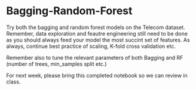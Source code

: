 # Bagging-Random-Forest

Try both the bagging and random forest models on the Telecom dataset. Remember, data exploration and feautre engineering still need to be done as you should always feed your model the most succint set of features. As always, continue best practice of scaling, K-fold cross validation etc.

Remember also to tune the relevant parameters of both Bagging and RF (number of trees, min_samples split etc.) 

For next week, please bring this completed notebook so we can review in class. 
